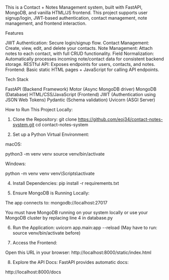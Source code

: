 This is a Contact + Notes Management system, built with FastAPI, MongoDB, and vanilla HTML/JS frontend.
This project supports user signup/login, JWT-based authentication, contact management, note management, and frontend interaction.

Features

JWT Authentication: Secure login/signup flow.
Contact Management: Create, view, edit, and delete your contacts.
Note Management: Attach notes to each contact, with full CRUD functionality.
Field Normalization: Automatically processes incoming note/contact data for consistent backend storage.
RESTful API: Exposes endpoints for users, contacts, and notes.
Frontend: Basic static HTML pages + JavaScript for calling API endpoints.

Tech Stack

FastAPI (Backend Framework)
Motor (Async MongoDB driver)
MongoDB (Database)
HTML/CSS/JavaScript (Frontend)
JWT (Authentication using JSON Web Tokens)
Pydantic (Schema validation)
Uvicorn (ASGI Server)

How to Run This Project Locally: 

1. Clone the Repository:
git clone https://github.com/eoj34/contact-notes-system.git
cd contact-notes-system

3. Set up a Python Virtual Environment:
   
macOS:

python3 -m venv venv
source venv/bin/activate

Windows:

python -m venv venv
venv\Scripts\activate

4. Install Dependencies: 
pip install -r requirements.txt

5. Ensure MongoDB is Running Locally:
   
The app connects to:
mongodb://localhost:27017

You must have MongoDB running on your system locally or use your MongoDB cluster by replacing line 4 in database.py

6. Run the Application:
uvicorn app.main:app --reload
(May have to run: source venv/bin/activate before)

7. Access the Frontend:
   
Open this URL in your browser:
http://localhost:8000/static/index.html

8. Explore the API Docs:
FastAPI provides automatic docs:

http://localhost:8000/docs
